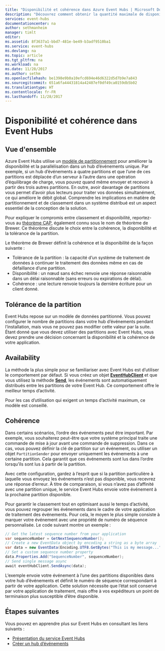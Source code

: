 ```yaml
---
title: "Disponibilité et cohérence dans Azure Event Hubs | Microsoft Docs"
description: "Découvrez comment obtenir la quantité maximale de disponibilité et de cohérence avec Azure Event Hubs à l’aide de partitions."
services: event-hubs
documentationcenter: na
author: sethmanheim
manager: timlt
editor: 
ms.assetid: 8f3637a1-bbd7-481e-be49-b3adf9510ba1
ms.service: event-hubs
ms.devlang: na
ms.topic: article
ms.tgt_pltfrm: na
ms.workload: na
ms.date: 11/28/2017
ms.author: sethm
ms.openlocfilehash: be1398e9b0a10efcd694e46d6322d5d7b9e7a843
ms.sourcegitcommit: 651a6fa44431814a42407ef0df49ca0159db5b02
ms.translationtype: HT
ms.contentlocale: fr-FR
ms.lasthandoff: 11/28/2017
---
```

# <a name="availability-and-consistency-in-event-hubs"></a>Disponibilité et cohérence dans Event Hubs

## <a name="overview"></a>Vue d'ensemble
Azure Event Hubs utilise un [modèle de partitionnement](event-hubs-features.md#partitions) pour améliorer la disponibilité et la parallélisation dans un hub d’événements unique. Par exemple, si un hub d’événements a quatre partitions et que l’une de ces partitions est déplacée d’un serveur à l’autre dans une opération d’équilibrage de charge, vous pouvez quand même envoyer et recevoir à partir des trois autres partitions. En outre, avoir davantage de partitions vous permet d’avoir plus lecteurs pour traiter vos données simultanément, ce qui améliore le débit global. Comprendre les implications en matière de partitionnement et de classement dans un système distribué est un aspect essentiel de la conception de la solution.

Pour expliquer le compromis entre classement et disponibilité, reportez-vous au [théorème CAP](https://en.wikipedia.org/wiki/CAP_theorem), également connu sous le nom de théorème de Brewer. Ce théorème discute le choix entre la cohérence, la disponibilité et la tolérance de la partition.

Le théorème de Brewer définit la cohérence et la disponibilité de la façon suivante :
* Tolérance de la partition : la capacité d’un système de traitement de données à continuer le traitement des données même en cas de défaillance d’une partition.
* Disponibilité : un nœud sans échec renvoie une réponse raisonnable dans un délai raisonnable (sans erreurs ou expirations de délai).
* Cohérence : une lecture renvoie toujours la dernière écriture pour un client donné.

## <a name="partition-tolerance"></a>Tolérance de la partition
Event Hubs repose sur un modèle de données partitionné. Vous pouvez configurer le nombre de partitions dans votre hub d’événements pendant l’installation, mais vous ne pouvez pas modifier cette valeur par la suite. Étant donné que vous devez utiliser des partitions avec Event Hubs, vous devez prendre une décision concernant la disponibilité et la cohérence de votre application.

## <a name="availability"></a>Availability
La méthode la plus simple pour se familiariser avec Event Hubs est d’utiliser le comportement par défaut. Si vous créez un objet **[EventHubClient](/dotnet/api/microsoft.azure.eventhubs.eventhubclient)** et que vous utilisez la méthode **[Send](/dotnet/api/microsoft.azure.eventhubs.eventhubclient.sendasync?view=azure-dotnet#Microsoft_Azure_EventHubs_EventHubClient_SendAsync_Microsoft_Azure_EventHubs_EventData_)**, les événements sont automatiquement distribués entre les partitions de votre Event Hub. Ce comportement offre le meilleur temps d’activité.

Pour les cas d’utilisation qui exigent un temps d’activité maximum, ce modèle est conseillé.

## <a name="consistency"></a>Cohérence
Dans certains scénarios, l’ordre des événements peut être important. Par exemple, vous souhaiterez peut-être que votre système principal traite une commande de mise à jour avant une commande de suppression. Dans ce cas, vous pouvez définir la clé de partition sur un événement, ou utiliser un objet `PartitionSender` pour envoyer uniquement les événements à une certaine partition. Cela garantit que ces événements sont lus dans l’ordre lorsqu’ils sont lus à partir de la partition.

Avec cette configuration, gardez à l’esprit que si la partition particulière à laquelle vous envoyez les événements n’est pas disponible, vous recevrez une réponse d’erreur. À titre de comparaison, si vous n’avez pas d’affinité avec une partition unique, le service Event Hubs envoie votre événement à la prochaine partition disponible.

Pour garantir le classement tout en optimisant aussi le temps d’activité, vous pouvez regrouper les événements dans le cadre de votre application de traitement des événements. Pour cela, le moyen le plus simple consiste à marquer votre événement avec une propriété de numéro de séquence personnalisée. Le code suivant montre un exemple :

```csharp
// Get the latest sequence number from your application
var sequenceNumber = GetNextSequenceNumber();
// Create a new EventData object by encoding a string as a byte array
var data = new EventData(Encoding.UTF8.GetBytes("This is my message..."));
// Set a custom sequence number property
data.Properties.Add("SequenceNumber", sequenceNumber);
// Send single message async
await eventHubClient.SendAsync(data);
```

L’exemple envoie votre événement à l’une des partitions disponibles dans votre hub d’événements et définit le numéro de séquence correspondant à partir de votre application. Cette solution nécessite que l’état soit conservé par votre application de traitement, mais offre à vos expéditeurs un point de terminaison plus susceptible d’être disponible.

## <a name="next-steps"></a>Étapes suivantes
Vous pouvez en apprendre plus sur Event Hubs en consultant les liens suivants :

* [Présentation du service Event Hubs](event-hubs-what-is-event-hubs.md)
* [Créer un hub d’événements](event-hubs-create.md)
